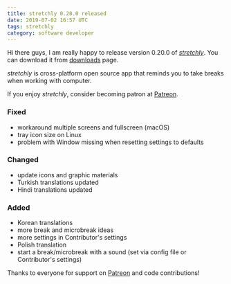 ```yaml
---
title: stretchly 0.20.0 released
date: 2019-07-02 16:57 UTC
tags: stretchly
category: software developer
---
```


Hi there guys, I am really happy to release version 0.20.0 of [*stretchly*](/stretchly). You can download it from [downloads](/stretchly/downloads) page.

*stretchly* is cross-platform open source app that reminds you to take breaks when working with computer.

If you enjoy *stretchly*, consider becoming patron at [Patreon](https://www.patreon.com/hovancik).

### Fixed
- workaround multiple screens and fullscreen (macOS)
- tray icon size on Linux
- problem with Window missing when resetting settings to defaults

### Changed
- update icons and graphic materials
- Turkish translations updated
- Hindi translations updated

### Added
- Korean translations
- more break and microbreak ideas
- more settings in Contributor's settings
- Polish translation
- start a break/microbreak with a sound (set via config file or Contributor's settings)

Thanks to everyone for support on [Patreon](https://www.patreon.com/hovancik) and code contributions!
